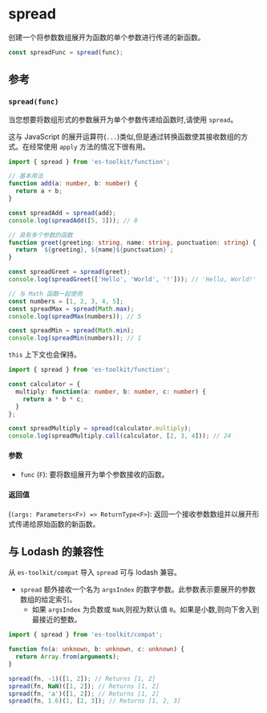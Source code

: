 # spread

创建一个将参数数组展开为函数的单个参数进行传递的新函数。

```typescript
const spreadFunc = spread(func);
```

## 参考

### `spread(func)`

当您想要将数组形式的参数展开为单个参数传递给函数时,请使用 `spread`。

这与 JavaScript 的展开运算符(`...`)类似,但是通过转换函数使其接收数组的方式。在经常使用 `apply` 方法的情况下很有用。

```typescript
import { spread } from 'es-toolkit/function';

// 基本用法
function add(a: number, b: number) {
  return a + b;
}

const spreadAdd = spread(add);
console.log(spreadAdd([5, 3])); // 8

// 具有多个参数的函数
function greet(greeting: string, name: string, punctuation: string) {
  return `${greeting}, ${name}${punctuation}`;
}

const spreadGreet = spread(greet);
console.log(spreadGreet(['Hello', 'World', '!'])); // 'Hello, World!'

// 与 Math 函数一起使用
const numbers = [1, 2, 3, 4, 5];
const spreadMax = spread(Math.max);
console.log(spreadMax(numbers)); // 5

const spreadMin = spread(Math.min);
console.log(spreadMin(numbers)); // 1
```

`this` 上下文也会保持。

```typescript
import { spread } from 'es-toolkit/function';

const calculator = {
  multiply: function(a: number, b: number, c: number) {
    return a * b * c;
  }
};

const spreadMultiply = spread(calculator.multiply);
console.log(spreadMultiply.call(calculator, [2, 3, 4])); // 24
```

#### 参数

- `func` (`F`): 要将数组展开为单个参数接收的函数。

#### 返回值

(`(args: Parameters<F>) => ReturnType<F>`): 返回一个接收参数数组并以展开形式传递给原始函数的新函数。

## 与 Lodash 的兼容性

从 `es-toolkit/compat` 导入 `spread` 可与 lodash 兼容。

- `spread` 额外接收一个名为 `argsIndex` 的数字参数。此参数表示要展开的参数数组的给定索引。
  - 如果 `argsIndex` 为负数或 `NaN`,则视为默认值 `0`。如果是小数,则向下舍入到最接近的整数。

```typescript
import { spread } from 'es-toolkit/compat';

function fn(a: unknown, b: unknown, c: unknown) {
  return Array.from(arguments);
}

spread(fn, -1)([1, 2]); // Returns [1, 2]
spread(fn, NaN)([1, 2]); // Returns [1, 2]
spread(fn, 'a')([1, 2]); // Returns [1, 2]
spread(fn, 1.6)(1, [2, 3]); // Returns [1, 2, 3]
```
